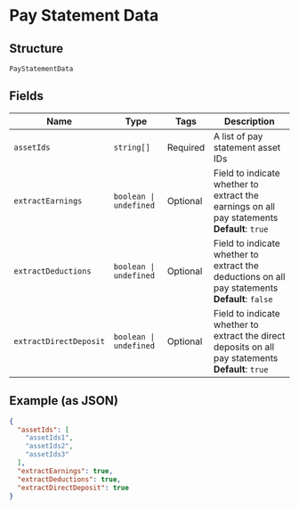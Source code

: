 
# Pay Statement Data

## Structure

`PayStatementData`

## Fields

| Name | Type | Tags | Description |
|  --- | --- | --- | --- |
| `assetIds` | `string[]` | Required | A list of pay statement asset IDs |
| `extractEarnings` | `boolean \| undefined` | Optional | Field to indicate whether to extract the earnings on all pay statements<br>**Default**: `true` |
| `extractDeductions` | `boolean \| undefined` | Optional | Field to indicate whether to extract the deductions on all pay statements<br>**Default**: `false` |
| `extractDirectDeposit` | `boolean \| undefined` | Optional | Field to indicate whether to extract the direct deposits on all pay statements<br>**Default**: `true` |

## Example (as JSON)

```json
{
  "assetIds": [
    "assetIds1",
    "assetIds2",
    "assetIds3"
  ],
  "extractEarnings": true,
  "extractDeductions": true,
  "extractDirectDeposit": true
}
```

